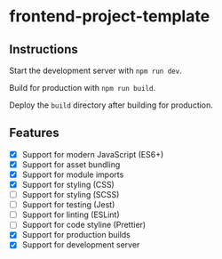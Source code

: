 # frontend-project-template

## Instructions

Start the development server with `npm run dev`.

Build for production with `npm run build`.

Deploy the `build` directory after building for production.

## Features

- [x] Support for modern JavaScript (ES6+)
- [x] Support for asset bundling
- [x] Support for module imports
- [x] Support for styling (CSS)
- [ ] Support for styling (SCSS)
- [ ] Support for testing (Jest)
- [ ] Support for linting (ESLint)
- [ ] Support for code styline (Prettier)
- [x] Support for production builds
- [x] Support for development server
